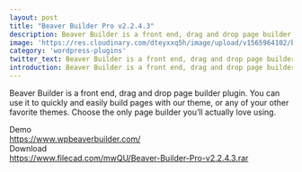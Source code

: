 ```yaml
---
layout: post
title: "Beaver Builder Pro v2.2.4.3"
description: Beaver Builder is a front end, drag and drop page builder plugin.
image: 'https://res.cloudinary.com/dteyxxq5h/image/upload/v1565964102/beaver-builder-pro-v2-2-4-3_uosygf.jpg'
category: 'wordpress-plugins'
twitter_text: Beaver Builder is a front end, drag and drop page builder plugin.
introduction: Beaver Builder is a front end, drag and drop page builder plugin. You can use it to quickly and easily build pages with our theme, or any of your other favorite themes. Choose the only page builder you’ll actually love using.
---
```

Beaver Builder is a front end, drag and drop page builder plugin. You can use it to quickly and easily build pages with our theme, or any of your other favorite themes. Choose the only page builder you’ll actually love using.

Demo <br>
https://www.wpbeaverbuilder.com/
<br>
Download <br>
https://www.filecad.com/mwQU/Beaver-Builder-Pro-v2.2.4.3.rar
